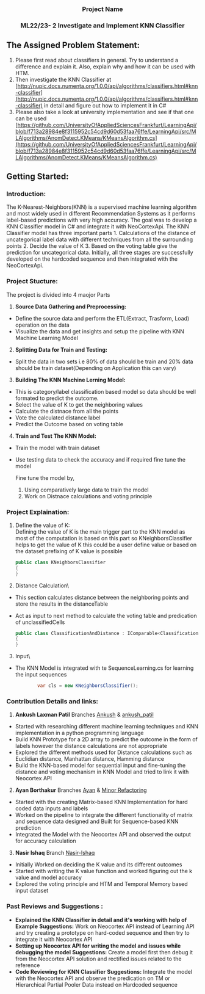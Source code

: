<h3 align="center">Project Name</h3>
<h3 align="center">ML22/23- 2 Investigate and Implement KNN Classifier</h3>

<!--Assigned Problem Statement:-->
## The Assigned Problem Statement:
1. Please first read about classifiers in general. Try to understand a difference and explain it. Also, explain why and how it can be used with HTM.
2. Then investigate the KNN Classifier at [http://nupic.docs.numenta.org/1.0.0/api/algorithms/classifiers.html#knn-classifier](http://nupic.docs.numenta.org/1.0.0/api/algorithms/classifiers.html#knn-classifier) in detail and figure out how to implement it in C#
3. Please also take a look at university implementation and see if that one can be used  [https://github.com/UniversityOfAppliedSciencesFrankfurt/LearningApi/blob/f713a28984e8f3115952c54cd9d60d53faa76ffe/LearningApi/src/MLAlgorithms/AnomDetect.KMeans/KMeansAlgorithm.cs](https://github.com/UniversityOfAppliedSciencesFrankfurt/LearningApi/blob/f713a28984e8f3115952c54cd9d60d53faa76ffe/LearningApi/src/MLAlgorithms/AnomDetect.KMeans/KMeansAlgorithm.cs)

<!--The Assigned Problem Statement:-->
## Getting Started:

### Introduction:
The K-Nearest-Neighbors(KNN) is a supervised machine learning algorithm and most widely used in different Recommendation Systems as it performs label-based predictions with very high accuracy. The goal was to develop a KNN Classifier model in C# and integrate it with NeoCortexApi. The KNN Classifier model has three important parts 1. Calculations of the distance of uncategorical label data with different techniques from all the surrounding points 2. Decide the value of K 3. Based on the voting table give the prediction for uncategorical data. Initially, all three stages are successfully developed on the hardcoded sequence and then integrated with the NeoCortexApi.

### Project Stucture:

The project is divided into 4 maojor Parts
1. **Source Data Gathering and Preprocessing:**
- Define the source data and perform the ETL(Extract, Trasform, Load) operation on the data
- Visualize the data and get insights and setup the pipeline with KNN Machine Learning Model

2. **Splitting Data for Train and Testing:**
- Split the data in two sets i.e 80% of data should be train and 20% data should be train dataset(Depending on Application this can vary)

3. **Building The KNN Machine Lerning Model:**
- This is category/label classification based model so data should be well formated to predict the outcome.
- Select the value of K to get the neighboring values
- Calculate the distnace from all the points 
- Vote the calculated distance label 
- Predict the Outcome based on voting table

4. **Train and Test The KNN Model:**
- Train the model with train dataset
- Use testing data to check the accuracy and if required fine tune the model

  Fine tune the model by,
  1. Using comparatively large data to train the model
  2. Work on Distnace calculations and voting principle

### Project Explaination:
1. Define the value of K:\
   Defining the value of K is the main trigger part to the KNN model as most of the computation is based on this part so KNeighborsClassifier helps to get the value of K this could be a user define value or based on the dataset prefixing of K value is possible
    
    ```csharp
    public class KNeighborsClassifier
    {
    }
    ```

2. Distance Calculation\
- This section calculates distance between the neighboring points and store the results in the distanceTable 
- Act as input to next method to calculate the voting table and predication of unclassifiedCells  

    ```csharp
    public class ClassificationAndDistance : IComparable<ClassificationAndDistance>
    {
    }
    ```

3. Input\
-  The KNN Model is integrated with te SequenceLearning.cs for learning the input sequences  

    ```csharp
            var cls = new KNeighborsClassifier();

    ```

### Contribution Details and links:

1. **Ankush Laxman Patil**
Branches [Ankush](https://github.com/ayan1948/neocortexapi/tree/Ankush)  &  [ankush_patil](https://github.com/ayan1948/neocortexapi/tree/ankush_patil)
- Started with researching different machine learning techniques and KNN implementation in a python programming language
- Build KNN Prototype for a 2D array to predict the outcome in the form of labels however the distance calculations are not appropriate
- Explored the different methods used for Distance calculations such as Euclidian distance, Manhattan distance, Hamming distance
- Build the KNN-based model for sequential input and fine-tuning the distance and voting mechanism in KNN Model and tried to link it with Neocortex API 

2. **Ayan Borthakur**
Branches [Ayan](https://github.com/ayan1948/neocortexapi/tree/master) & [Minor Refactoring](https://github.com/ayan1948/neocortexapi/tree/minor_refactoring)
- Started with the creating Matrix-based KNN Implementation for hard coded data inputs and labels
- Worked on the pipeline to integrate the different functionality of matrix and sequence data designed and Built for Sequence-based KNN prediction 
- Integrated the Model with the Neocortex API and observed the output for accuracy calculation 

3. **Nasir Ishaq**
Branch [Nasir-Ishaq](https://github.com/ayan1948/neocortexapi/tree/Nasir-Ishaq)
- Initially Worked on deciding the K value and its different outcomes 
- Started with writing the K value function and worked figuring out the k value and model accuracy
- Explored the voting principle and HTM and Temporal Memory based input dataset

### Past Reviews and Suggestions : 
- **Explained the KNN Classifier in detail and it's working with help of Example**
**Suggestions:**  Work on Neocortex API instead of Learning API and try creating a prototype on hard-coded sequence and then try to integrate it with Neocortex API
- **Setting up Neocortex API for writing the model and issues while debugging the model**
**Suggestions:**  Create a model first then debug it from the Neocortex API solution and rectified issues related to the reference 
- **Code Reviewing for KNN Classifier**
**Suggestions:**  Integrate the model with the  Neocortex API and observe the predication on TM or Hierarchical Partial Pooler Data instead on Hardcoded sequence 
